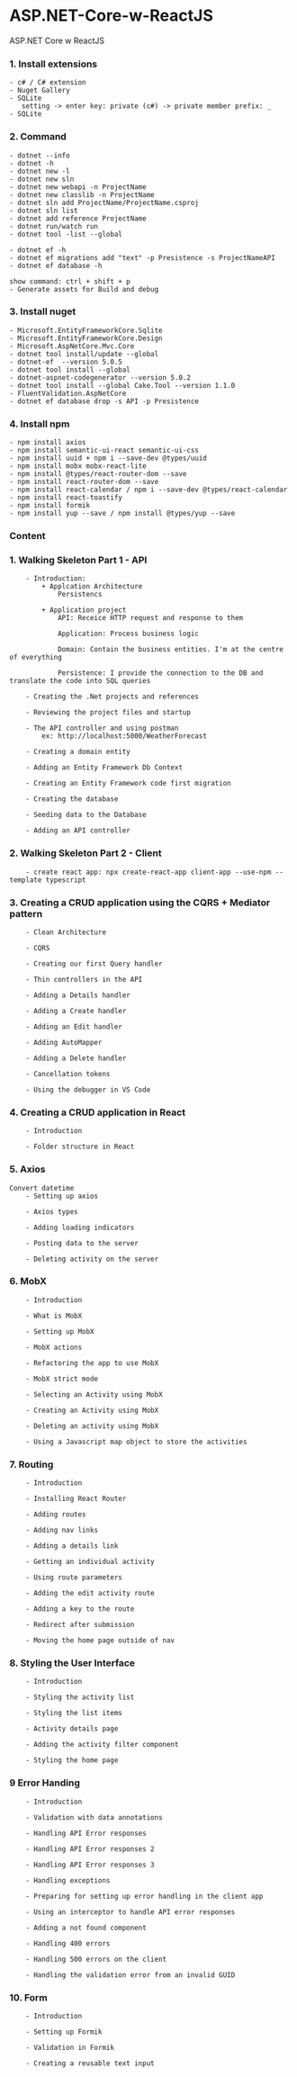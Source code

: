 # ASP.NET-Core-w-ReactJS

ASP.NET Core w ReactJS

### 1. Install extensions

    - c# / C# extension
    - Nuget Gallery
    - SQLite
       setting -> enter key: private (c#) -> private member prefix: _
    - SQLite

### 2. Command

    - dotnet --info
    - dotnet -h
    - dotnet new -l
    - dotnet new sln
    - dotnet new webapi -n ProjectName
    - dotnet new classlib -n ProjectName
    - dotnet sln add ProjectName/ProjectName.csproj
    - dotnet sln list
    - dotnet add reference ProjectName
    - dotnet run/watch run
    - dotnet tool -list --global
    
    - dotnet ef -h
    - dotnet ef migrations add "text" -p Presistence -s ProjectNameAPI
    - dotnet ef database -h

    show command: ctrl + shift + p
    - Generate assets for Build and debug

### 3. Install nuget

    - Microsoft.EntityFrameworkCore.Sqlite
    - Microsoft.EntityFrameworkCore.Design
    - Microsoft.AspNetCore.Mvc.Core
    - dotnet tool install/update --global 
    - dotnet-ef  --version 5.0.5
    - dotnet tool install --global 
    - dotnet-aspnet-codegenerator --version 5.0.2
    - dotnet tool install --global Cake.Tool --version 1.1.0
    - FluentValidation.AspNetCore
    - dotnet ef database drop -s API -p Presistence

### 4. Install npm
    - npm install axios
    - npm install semantic-ui-react semantic-ui-css
    - npm install uuid + npm i --save-dev @types/uuid
    - npm install mobx mobx-react-lite
    - npm install @types/react-router-dom --save
    - npm install react-router-dom --save
    - npm install react-calendar / npm i --save-dev @types/react-calendar
    - npm install react-toastify
    - npm install formik
    - npm install yup --save / npm install @types/yup --save
### Content

### 1. Walking Skeleton Part 1 - API

        - Introduction:
            + Applcation Architecture
                Persistencs

            + Application project
                API: Receice HTTP request and response to them

                Application: Process business logic

                Domain: Contain the business entities. I'm at the centre of everything

                Persistence: I provide the connection to the DB and translate the code into SQL queries

        - Creating the .Net projects and references

        - Reviewing the project files and startup

        - The API controller and using postman
            ex: http://localhost:5000/WeatherForecast

        - Creating a domain entity

        - Adding an Entity Framework Db Context

        - Creating an Entity Framework code first migration

        - Creating the database

        - Seeding data to the Database

        - Adding an API controller

### 2. Walking Skeleton Part 2 - Client
        - create react app: npx create-react-app client-app --use-npm --template typescript

### 3. Creating a CRUD application using the CQRS + Mediator pattern
        - Clean Architecture

        - CQRS
        
        - Creating our first Query handler
        
        - Thin controllers in the API

        - Adding a Details handler

        - Adding a Create handler

        - Adding an Edit handler

        - Adding AutoMapper

        - Adding a Delete handler

        - Cancellation tokens

        - Using the debugger in VS Code

### 4. Creating a CRUD application in React
        - Introduction

        - Folder structure in React

### 5. Axios
    Convert datetime
        - Setting up axios

        - Axios types

        - Adding loading indicators

        - Posting data to the server

        - Deleting activity on the server

### 6. MobX
        - Introduction

        - What is MobX

        - Setting up MobX

        - MobX actions

        - Refactoring the app to use MobX

        - MobX strict mode

        - Selecting an Activity using MobX

        - Creating an Activity using MobX

        - Deleting an activity using MobX

        - Using a Javascript map object to store the activities

### 7. Routing
        - Introduction

        - Installing React Router

        - Adding routes

        - Adding nav links

        - Adding a details link

        - Getting an individual activity

        - Using route parameters
        
        - Adding the edit activity route

        - Adding a key to the route

        - Redirect after submission

        - Moving the home page outside of nav

### 8. Styling the User Interface
        - Introduction

        - Styling the activity list

        - Styling the list items

        - Activity details page

        - Adding the activity filter component

        - Styling the home page

### 9 Error Handing
        - Introduction

        - Validation with data annotations

        - Handling API Error responses

        - Handling API Error responses 2

        - Handling API Error responses 3

        - Handling exceptions

        - Preparing for setting up error handling in the client app

        - Using an interceptor to handle API error responses

        - Adding a not found component

        - Handling 400 errors

        - Handling 500 errors on the client

        - Handling the validation error from an invalid GUID

### 10. Form
        - Introduction

        - Setting up Formik

        - Validation in Formik

        - Creating a reusable text input